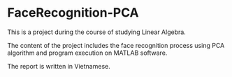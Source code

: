 # FaceRecognition-PCA
This is a project during the course of studying Linear Algebra. 

The content of the project includes the face recognition process using PCA algorithm and program execution on MATLAB software.

The report is written in Vietnamese.
